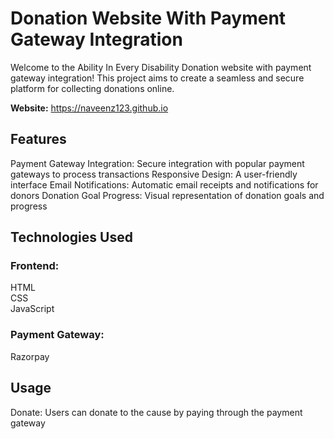 # Donation Website With Payment Gateway Integration
Welcome to the Ability In Every Disability Donation website with payment gateway integration! This project aims to create a seamless and secure platform for collecting donations online. 

**Website:** https://naveenz123.github.io

## Features
Payment Gateway Integration: Secure integration with popular payment gateways to process transactions
Responsive Design: A user-friendly interface 
Email Notifications: Automatic email receipts and notifications for donors
Donation Goal Progress: Visual representation of donation goals and progress

## Technologies Used
### Frontend:
HTML \
CSS  \
JavaScript

### Payment Gateway:
Razorpay

## Usage
Donate: Users can donate to the cause by paying through the payment gateway 


